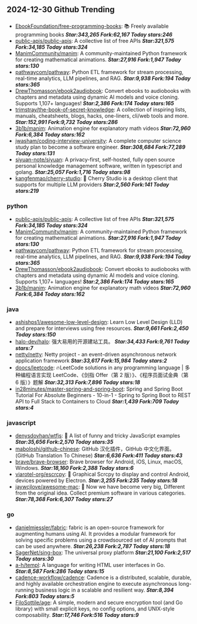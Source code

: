 ## 2024-12-30 Github Trending

### 
* [EbookFoundation/free-programming-books](https://github.com/EbookFoundation/free-programming-books): 📚 Freely available programming books ***Star:343,265 Fork:62,167 Today stars:246***
* [public-apis/public-apis](https://github.com/public-apis/public-apis): A collective list of free APIs ***Star:321,575 Fork:34,185 Today stars:324***
* [ManimCommunity/manim](https://github.com/ManimCommunity/manim): A community-maintained Python framework for creating mathematical animations. ***Star:27,916 Fork:1,947 Today stars:130***
* [pathwaycom/pathway](https://github.com/pathwaycom/pathway): Python ETL framework for stream processing, real-time analytics, LLM pipelines, and RAG. ***Star:9,938 Fork:194 Today stars:365***
* [DrewThomasson/ebook2audiobook](https://github.com/DrewThomasson/ebook2audiobook): Convert ebooks to audiobooks with chapters and metadata using dynamic AI models and voice cloning. Supports 1,107+ languages! ***Star:2,386 Fork:174 Today stars:165***
* [trimstray/the-book-of-secret-knowledge](https://github.com/trimstray/the-book-of-secret-knowledge): A collection of inspiring lists, manuals, cheatsheets, blogs, hacks, one-liners, cli/web tools and more. ***Star:152,991 Fork:9,732 Today stars:286***
* [3b1b/manim](https://github.com/3b1b/manim): Animation engine for explanatory math videos ***Star:72,960 Fork:6,384 Today stars:162***
* [jwasham/coding-interview-university](https://github.com/jwasham/coding-interview-university): A complete computer science study plan to become a software engineer. ***Star:308,684 Fork:77,289 Today stars:131***
* [siyuan-note/siyuan](https://github.com/siyuan-note/siyuan): A privacy-first, self-hosted, fully open source personal knowledge management software, written in typescript and golang. ***Star:25,057 Fork:1,716 Today stars:98***
* [kangfenmao/cherry-studio](https://github.com/kangfenmao/cherry-studio): 🍒 Cherry Studio is a desktop client that supports for multiple LLM providers ***Star:2,560 Fork:141 Today stars:219***

### python
* [public-apis/public-apis](https://github.com/public-apis/public-apis): A collective list of free APIs ***Star:321,575 Fork:34,185 Today stars:324***
* [ManimCommunity/manim](https://github.com/ManimCommunity/manim): A community-maintained Python framework for creating mathematical animations. ***Star:27,916 Fork:1,947 Today stars:130***
* [pathwaycom/pathway](https://github.com/pathwaycom/pathway): Python ETL framework for stream processing, real-time analytics, LLM pipelines, and RAG. ***Star:9,938 Fork:194 Today stars:365***
* [DrewThomasson/ebook2audiobook](https://github.com/DrewThomasson/ebook2audiobook): Convert ebooks to audiobooks with chapters and metadata using dynamic AI models and voice cloning. Supports 1,107+ languages! ***Star:2,386 Fork:174 Today stars:165***
* [3b1b/manim](https://github.com/3b1b/manim): Animation engine for explanatory math videos ***Star:72,960 Fork:6,384 Today stars:162***

### java
* [ashishps1/awesome-low-level-design](https://github.com/ashishps1/awesome-low-level-design): Learn Low Level Design (LLD) and prepare for interviews using free resources. ***Star:9,661 Fork:2,450 Today stars:150***
* [halo-dev/halo](https://github.com/halo-dev/halo): 强大易用的开源建站工具。 ***Star:34,433 Fork:9,761 Today stars:7***
* [netty/netty](https://github.com/netty/netty): Netty project - an event-driven asynchronous network application framework ***Star:33,617 Fork:15,984 Today stars:2***
* [doocs/leetcode](https://github.com/doocs/leetcode): 🔥LeetCode solutions in any programming language | 多种编程语言实现 LeetCode、《剑指 Offer（第 2 版）》、《程序员面试金典（第 6 版）》题解 ***Star:32,313 Fork:7,896 Today stars:18***
* [in28minutes/master-spring-and-spring-boot](https://github.com/in28minutes/master-spring-and-spring-boot): Spring and Spring Boot Tutorial For Absolute Beginners - 10-in-1 - Spring to Spring Boot to REST API to Full Stack to Containers to Cloud ***Star:1,439 Fork:709 Today stars:4***

### javascript
* [denysdovhan/wtfjs](https://github.com/denysdovhan/wtfjs): 🤪 A list of funny and tricky JavaScript examples ***Star:35,656 Fork:2,570 Today stars:35***
* [maboloshi/github-chinese](https://github.com/maboloshi/github-chinese): GitHub 汉化插件，GitHub 中文化界面。 (GitHub Translation To Chinese) ***Star:6,636 Fork:411 Today stars:43***
* [brave/brave-browser](https://github.com/brave/brave-browser): Brave browser for Android, iOS, Linux, macOS, Windows. ***Star:18,160 Fork:2,388 Today stars:6***
* [viarotel-org/escrcpy](https://github.com/viarotel-org/escrcpy): 📱 Graphical Scrcpy to display and control Android, devices powered by Electron. ***Star:3,255 Fork:235 Today stars:18***
* [jaywcjlove/awesome-mac](https://github.com/jaywcjlove/awesome-mac):  Now we have become very big, Different from the original idea. Collect premium software in various categories. ***Star:78,368 Fork:6,307 Today stars:27***

### go
* [danielmiessler/fabric](https://github.com/danielmiessler/fabric): fabric is an open-source framework for augmenting humans using AI. It provides a modular framework for solving specific problems using a crowdsourced set of AI prompts that can be used anywhere. ***Star:26,238 Fork:2,787 Today stars:18***
* [SagerNet/sing-box](https://github.com/SagerNet/sing-box): The universal proxy platform ***Star:21,100 Fork:2,517 Today stars:30***
* [a-h/templ](https://github.com/a-h/templ): A language for writing HTML user interfaces in Go. ***Star:8,587 Fork:286 Today stars:15***
* [cadence-workflow/cadence](https://github.com/cadence-workflow/cadence): Cadence is a distributed, scalable, durable, and highly available orchestration engine to execute asynchronous long-running business logic in a scalable and resilient way. ***Star:8,394 Fork:803 Today stars:5***
* [FiloSottile/age](https://github.com/FiloSottile/age): A simple, modern and secure encryption tool (and Go library) with small explicit keys, no config options, and UNIX-style composability. ***Star:17,746 Fork:516 Today stars:9***
